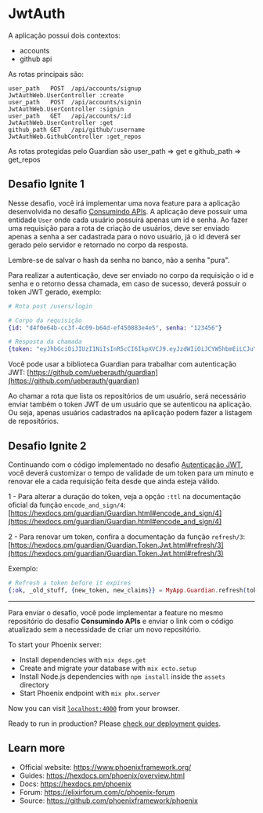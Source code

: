 # JwtAuth

A aplicação possui dois contextos: 

- accounts
- github api 

As rotas principais são:

```
user_path   POST  /api/accounts/signup          JwtAuthWeb.UserController :create
user_path   POST  /api/accounts/signin          JwtAuthWeb.UserController :signin
user_path   GET   /api/accounts/:id             JwtAuthWeb.UserController :get
github_path GET   /api/github/:username         JwtAuthWeb.GithubController :get_repos
```

As rotas protegidas pelo Guardian são user_path => get e github_path => get_repos

## Desafio Ignite 1

Nesse desafio, você irá implementar uma nova feature para a aplicação desenvolvida no desafio [Consumindo APIs](https://www.notion.so/Desafio-01-Consumindo-APIs-59b66c4fc14147ff82a6e73b9ce23e85).
A aplicação deve possuir uma entidade `User` onde cada usuário possuirá apenas um id e senha. Ao fazer uma requisição para a rota de criação de usuários, deve ser enviado apenas a senha a ser cadastrada para o novo usuário, já o id deverá ser gerado pelo servidor e retornado no corpo da resposta.

Lembre-se de salvar o hash da senha no banco, não a senha "pura".

Para realizar a autenticação, deve ser enviado no corpo da requisição o id e senha e o retorno dessa chamada, em caso de sucesso, deverá possuir o token JWT gerado, exemplo:

```elixir
# Rota post /users/login

# Corpo da requisição
{id: "d4f0e64b-cc3f-4c09-b64d-ef450883e4e5", senha: "123456"}

# Resposta da chamada
{token: "eyJhbGciOiJIUzI1NiIsInR5cCI6IkpXVCJ9.eyJzdWIiOiJCYW5hbmEiLCJuYW1lIjoiQmFuYW5hIiwiaWF0IjoxNTE2MjM5MDIyfQ.82aOexgMqejDxJzZzoBmVB_fPLiKRXe1rFEfoPl1sDs"}
```

Você pode usar a biblioteca Guardian para trabalhar com autenticação JWT: [https://github.com/ueberauth/guardian](https://github.com/ueberauth/guardian)

Ao chamar a rota que lista os repositórios de um usuário, será necessário enviar também o token JWT de um usuário que se autenticou na aplicação. Ou seja, apenas usuários cadastrados na aplicação podem fazer a listagem de repositórios.

## Desafio Ignite 2

Continuando com o código implementado no desafio [Autenticação JWT](https://www.notion.so/Desafio-01-Autentica-o-JWT-5c2fd6b53afb41b8b9f053deedecdf2f), você deverá customizar o tempo de validade de um token para um minuto e renovar ele a cada requisição feita desde que ainda esteja válido.

1 - Para alterar a duração do token, veja a opção `:ttl` na documentação oficial da função `encode_and_sign/4`: [https://hexdocs.pm/guardian/Guardian.html#encode_and_sign/4](https://hexdocs.pm/guardian/Guardian.html#encode_and_sign/4)

2 - Para renovar um token, confira a documentação da função `refresh/3`:
   [https://hexdocs.pm/guardian/Guardian.Token.Jwt.html#refresh/3](https://hexdocs.pm/guardian/Guardian.Token.Jwt.html#refresh/3)

Exemplo:

```elixir
# Refresh a token before it expires
{:ok, _old_stuff, {new_token, new_claims}} = MyApp.Guardian.refresh(token)
```

---

Para enviar o desafio, você pode implementar a feature no mesmo repositório do desafio **Consumindo APIs** e enviar o link com o código atualizado sem a necessidade de criar um novo repositório.


To start your Phoenix server:

  * Install dependencies with `mix deps.get`
  * Create and migrate your database with `mix ecto.setup`
  * Install Node.js dependencies with `npm install` inside the `assets` directory
  * Start Phoenix endpoint with `mix phx.server`

Now you can visit [`localhost:4000`](http://localhost:4000) from your browser.

Ready to run in production? Please [check our deployment guides](https://hexdocs.pm/phoenix/deployment.html).

## Learn more

  * Official website: https://www.phoenixframework.org/
  * Guides: https://hexdocs.pm/phoenix/overview.html
  * Docs: https://hexdocs.pm/phoenix
  * Forum: https://elixirforum.com/c/phoenix-forum
  * Source: https://github.com/phoenixframework/phoenix
